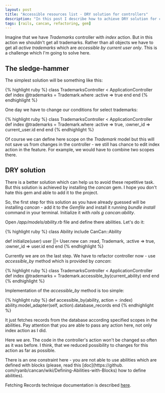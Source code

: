 ```yaml
---
layout: post
title: "Accessible resources list - DRY solution for controllers"
description: "In this post I describe how to achieve DRY solution for controller's actions which return the list of scoped objects. In the another words I show here how to avoid repetitive changes in controllers actions like this: Model.where :active => true"
tags: [rails, cancan, refactoring, gem]
---
```


Imagine that we have *Trademarks* controller with *index* action. But in this action we shouldn't get all trademarks. Rather than all objects we have to get all *active trademarks* which are *accessible by current user only*. This is a challenge which I'm going to solve here.

## The sledge-hammer

The simplest solution will be something like this:

{% highlight ruby %}
class TrademarksController < ApplicationController
  def index
    @trademarks = Trademark.where :active => true
  end
end
{% endhighlight %}

One day we have to change our conditions for select trademarks:

{% highlight ruby %}
class TrademarksController < ApplicationController
  def index
    @trademarks = Trademark.where :active => true, :owner_id => current_user.id
  end
end
{% endhighlight %}

Of course we can define here scope on the *Trademark* model but this will not save us from changes in the controller - we still has chance to edit index action in the feature. For example, we would have to combine two scopes there.

## DRY solution

There is a better solution which can help us to avoid these repetitive task. But this solution is achieved by installing the *cancan* gem. I hope you don't hate this gem and able to add it to the project.

So, the first step for this solution as you have already guessed will be installing *cancan* - add it to the *Gemfile* and install it running *bundle install* command in your terminal. Initialize it with *rails g cancan:ability*.

Open */app/models/ability.rb* file and define there abilities. Let's do it:


{% highlight ruby %}
class Ability
  include CanCan::Ability

  def initialize(user)
    user ||= User.new
    can :read, Trademark, :active => true, :owner_id => user.id
  end
end
{% endhighlight %}

Currently we are on the last step. We have to refactor controller now - use *accessible_by* method which is provided by *cancan*:

{% highlight ruby %}
class TrademarksController < ApplicationController
  def index
    @trademarks = Trademark.accessible_by(current_ability)
  end
end
{% endhighlight %}

Implementation of the *accessible_by* method is too simple:

{% highlight ruby %}
def accessible_by(ability, action = :index)
  ability.model_adapter(self, action).database_records
end
{% endhighlight %}

It just fetches records from the database according specified scopes in the abilities. Pay attention that you are able to pass any action here, not only index action as I did.

Here we are. The code in the controller's action won't be changed so often as it was before. I think, that we reduced possibility to changes for this action as far as possible.

There is an one constraint here - you are not able to use abilities which are defined with blocks (please, read this [doc](https://github.
com/ryanb/cancan/wiki/Defining-Abilities-with-Blocks) how to define abilities).

Fetching Records technique documentation is described [here](https://github.com/ryanb/cancan/wiki/Fetching-Records).
